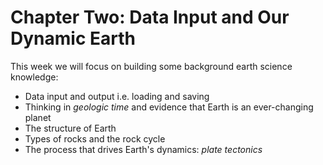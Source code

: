 Chapter Two: Data Input and Our Dynamic Earth
=======================

This week we will focus on building some background earth science knowledge:

* Data input and output i.e. loading and saving
* Thinking in *geologic time* and evidence that Earth is an ever-changing planet
* The structure of Earth
* Types of rocks and the rock cycle
* The process that drives Earth's dynamics: *plate tectonics*

